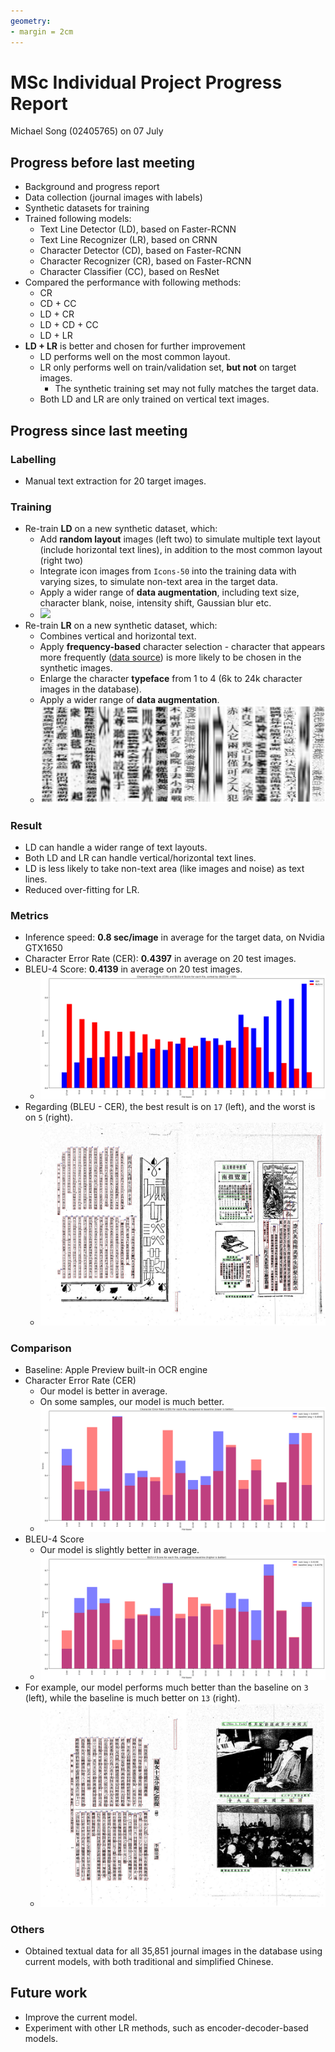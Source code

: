 ```yaml
---
geometry:
- margin = 2cm
---
```


# MSc Individual Project Progress Report

Michael Song (02405765) on 07 July

## Progress before last meeting

- Background and progress report
- Data collection (journal images with labels)
- Synthetic datasets for training
- Trained following models:
  - Text Line Detector (LD), based on Faster-RCNN
  - Text Line Recognizer (LR), based on CRNN
  - Character Detector (CD), based on Faster-RCNN
  - Character Recognizer (CR), based on Faster-RCNN
  - Character Classifier (CC), based on ResNet
- Compared the performance with following methods:
  - CR
  - CD + CC
  - LD + CR
  - LD + CD + CC
  - LD + LR
- **LD + LR** is better and chosen for further improvement
  - LD performs well on the most common layout.
  - LR only performs well on train/validation set, **but not** on target images.
    - The synthetic training set may not fully matches the target data.
  - Both LD and LR are only trained on vertical text images.

## Progress since last meeting

### Labelling

- Manual text extraction for 20 target images.

### Training

- Re-train **LD** on a new synthetic dataset, which:
  - Add **random layout** images (left two) to simulate multiple text layout (include horizontal text lines), in addition to the most common layout (right two)
  - Integrate icon images from `Icons-50` into the training data with varying sizes, to simulate non-text area in the target data.
  - Apply a wider range of **data augmentation**, including text size, character blank, noise, intensity shift, Gaussian blur etc.
  - ![](./Images/synthetic1.png)
- Re-train **LR** on a new synthetic dataset, which:
  - Combines vertical and horizontal text.
  - Apply **frequency-based** character selection - character that appears more frequently ([data source](https://lingua.mtsu.edu/chinese-computing/statistics/)) is more likely to be chosen in the synthetic images. 
  - Enlarge the character **typeface** from 1 to 4 (6k to 24k character images in the database).
  - Apply a wider range of **data augmentation**.
  - ![](./Images/synthetic2.png)

### Result

- LD can handle a wider range of text layouts.
- Both LD and LR can handle vertical/horizontal text lines.
- LD is less likely to take non-text area (like images and noise) as text lines.
- Reduced over-fitting for LR.

### Metrics

- Inference speed: **0.8 sec/image** in average for the target data, on Nvidia GTX1650
- Character Error Rate (CER): **0.4397** in average on 20 test images.
- BLEU-4 Score: **0.4139** in average on 20 test images.
  - ![](./Images/metric1.png)
- Regarding (BLEU - CER), the best result is on `17` (left), and the worst is on `5` (right).
  - ![](./Images/output_compare1.jpg)

### Comparison

- Baseline: Apple Preview built-in OCR engine
- Character Error Rate (CER)
  - Our model is better in average.
  - On some samples, our model is much better.
  - ![](./Images/metric2.png)
- BLEU-4 Score
  - Our model is slightly better in average.
  - ![](./Images/metric3.png)
- For example, our model performs much better than the baseline on `3` (left), while the baseline is much better on `13` (right).
  - ![](./Images/output_compare2.jpg)

### Others

- Obtained textual data for all 35,851 journal images in the database using current models, with both traditional and simplified Chinese.

## Future work

- Improve the current model.
- Experiment with other LR methods, such as encoder-decoder-based models.